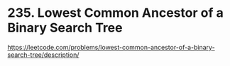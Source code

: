 # 235. Lowest Common Ancestor of a Binary Search Tree

https://leetcode.com/problems/lowest-common-ancestor-of-a-binary-search-tree/description/